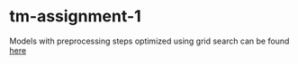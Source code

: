 # tm-assignment-1

Models with preprocessing steps optimized using grid search can be found [here](https://drive.google.com/file/d/1JpfKo7Y6GO-HYmrNDjm4YAC6WFzLneWf/view?usp=sharing)
